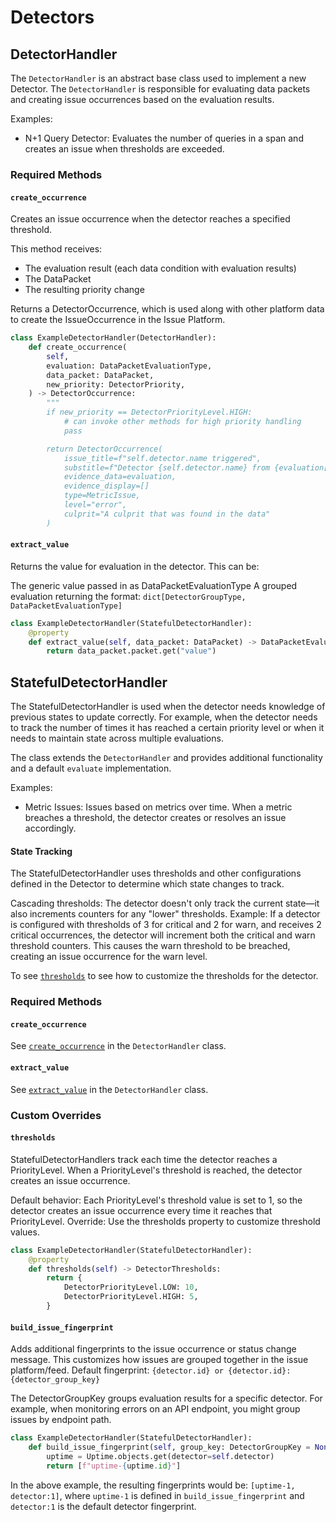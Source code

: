 # Detectors

## DetectorHandler

The `DetectorHandler` is an abstract base class used to implement a new Detector. The `DetectorHandler` is responsible for evaluating data packets and creating issue occurrences based on the evaluation results.

Examples:

- N+1 Query Detector: Evaluates the number of queries in a span and creates an issue when thresholds are exceeded.

### Required Methods

#### `create_occurrence`

Creates an issue occurrence when the detector reaches a specified threshold.

This method receives:

- The evaluation result (each data condition with evaluation results)
- The DataPacket
- The resulting priority change

Returns a DetectorOccurrence, which is used along with other platform data to create the IssueOccurrence in the Issue Platform.

```python
class ExampleDetectorHandler(DetectorHandler):
    def create_occurrence(
        self,
        evaluation: DataPacketEvaluationType,
        data_packet: DataPacket,
        new_priority: DetectorPriority,
    ) -> DetectorOccurrence:
        """
        if new_priority == DetectorPriorityLevel.HIGH:
            # can invoke other methods for high priority handling
            pass

        return DetectorOccurrence(
            issue_title=f"self.detector.name triggered",
            substitle=f"Detector {self.detector.name} from {evaluation[0].condition_results[0].condition.type}",
            evidence_data=evaluation,
            evidence_display=[]
            type=MetricIssue,
            level="error",
            culprit="A culprit that was found in the data"
        )
```

#### `extract_value`

Returns the value for evaluation in the detector. This can be:

The generic value passed in as DataPacketEvaluationType
A grouped evaluation returning the format: `dict[DetectorGroupType, DataPacketEvaluationType]`

```python
class ExampleDetectorHandler(StatefulDetectorHandler):
    @property
    def extract_value(self, data_packet: DataPacket) -> DataPacketEvaluationType | dict[DetectorGroupType, DataPacketEvaluationType]:
        return data_packet.packet.get("value")
```

## StatefulDetectorHandler

The StatefulDetectorHandler is used when the detector needs knowledge of previous states to update correctly. For example, when the detector needs to track the number of times it has reached a certain priority level or when it needs to maintain state across multiple evaluations.

The class extends the `DetectorHandler` and provides additional functionality and a default `evaluate` implementation.

Examples:

- Metric Issues: Issues based on metrics over time. When a metric breaches a threshold, the detector creates or resolves an issue accordingly.

#### State Tracking

The StatefulDetectorHandler uses thresholds and other configurations defined in the Detector to determine which state changes to track.

Cascading thresholds: The detector doesn't only track the current state—it also increments counters for any "lower" thresholds.
Example: If a detector is configured with thresholds of 3 for critical and 2 for warn, and receives 2 critical occurrences, the detector will increment both the critical and warn threshold counters. This causes the warn threshold to be breached, creating an issue occurrence for the warn level.

To see [`thresholds`](#thresholds) to see how to customize the thresholds for the detector.

### Required Methods

#### `create_occurrence`

See [`create_occurrence`](#create_occurrence) in the `DetectorHandler` class.

#### `extract_value`

See [`extract_value`](#extract_value) in the `DetectorHandler` class.

### Custom Overrides

#### `thresholds`

StatefulDetectorHandlers track each time the detector reaches a PriorityLevel. When a PriorityLevel's threshold is reached, the detector creates an issue occurrence.

Default behavior: Each PriorityLevel's threshold value is set to 1, so the detector creates an issue occurrence every time it reaches that PriorityLevel.
Override: Use the thresholds property to customize threshold values.

```python
class ExampleDetectorHandler(StatefulDetectorHandler):
    @property
    def thresholds(self) -> DetectorThresholds:
        return {
            DetectorPriorityLevel.LOW: 10,
            DetectorPriorityLevel.HIGH: 5,
        }
```

#### `build_issue_fingerprint`

Adds additional fingerprints to the issue occurrence or status change message. This customizes how issues are grouped together in the issue platform/feed.
Default fingerprint: `{detector.id} or {detector.id}:{detector_group_key}`

The DetectorGroupKey groups evaluation results for a specific detector. For example, when monitoring errors on an API endpoint, you might group issues by endpoint path.

```python
class ExampleDetectorHandler(StatefulDetectorHandler):
    def build_issue_fingerprint(self, group_key: DetectorGroupKey = None) -> list[str]:
        uptime = Uptime.objects.get(detector=self.detector)
        return [f"uptime-{uptime.id}"]
```

In the above example, the resulting fingerprints would be: `[uptime-1, detector:1]`, where `uptime-1` is defined in `build_issue_fingerprint` and `detector:1` is the default detector fingerprint.
